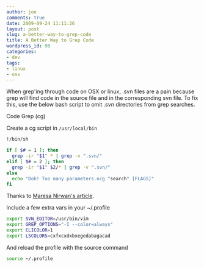 ```yaml
---
author: joe
comments: true
date: 2009-09-24 11:11:26
layout: post
slug: a-better-way-to-grep-code
title: A Better Way to Grep Code
wordpress_id: 98
categories:
- dev
tags:
- linux
- osx
---
```


When grep'ing through code on OSX or linux, .svn files are a pain because grep will find code in the source file and in the corresponding svn file. To fix this, use the below bash script to omit .svn directories from grep searches.

Code Grep (cg)

Create a cg script in `/usr/local/bin`

```bash
!/bin/sh

if [ $# = 1 ]; then
  grep -ir "$1" * | grep -v ".svn/"
elif [ $# = 2 ]; then
  grep -ir "$1" $2/* | grep -v ".svn/"
else
  echo "Doh! Too many parameters.ncg "search" [FLAGS]"
fi
```

Thanks to [Maresa Nirwan's article](http://www.microshell.com/sysadmin/unix/customizing-grep-tool-to-exclude-svn/).

Include a few extra vars in your ~/.profile

```bash
export SVN_EDITOR=/usr/bin/vim
export GREP_OPTIONS="-I --color=always"
export CLICOLOR=1
export LSCOLORS=cxfxcxdxbxegedabagacad
```

And reload the profile with the source command

```bash
source ~/.profile
```
